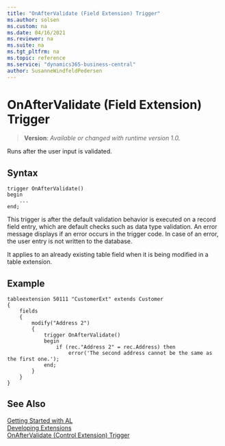 ```yaml
---
title: "OnAfterValidate (Field Extension) Trigger"
ms.author: solsen
ms.custom: na
ms.date: 04/16/2021
ms.reviewer: na
ms.suite: na
ms.tgt_pltfrm: na
ms.topic: reference
ms.service: "dynamics365-business-central"
author: SusanneWindfeldPedersen
---
```

[//]: # (START>DO_NOT_EDIT)
[//]: # (IMPORTANT:Do not edit any of the content between here and the END>DO_NOT_EDIT.)
[//]: # (Any modifications should be made in the .xml files in the ModernDev repo.)

# OnAfterValidate (Field Extension) Trigger
> **Version**: _Available or changed with runtime version 1.0._

Runs after the user input is validated.


## Syntax
```
trigger OnAfterValidate()
begin
    ...
end;
```



[//]: # (IMPORTANT: END>DO_NOT_EDIT)

This trigger is after the default validation behavior is executed on a record field entry, which are default checks such as data type validation. An error message displays if an error occurs in the trigger code. In case of an error, the user entry is not written to the database.  

It applies to an already existing table field when it is being modified in a table extension. 

## Example

```AL
tableextension 50111 "CustomerExt" extends Customer
{
    fields
    {
        modify("Address 2")
        {
            trigger OnAfterValidate()
            begin
                if (rec."Address 2" = rec.Address) then
                    error('The second address cannot be the same as the first one.');
            end;
        }
    }
}    
```

## See Also  
[Getting Started with AL](../../devenv-get-started.md)  
[Developing Extensions](../../devenv-dev-overview.md)  
[OnAfterValidate (Control Extension) Trigger](../pagefieldextension/devenv-onaftervalidate-pagefieldextension-trigger.md)
